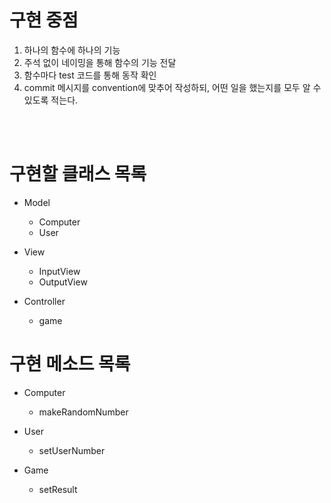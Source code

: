 # 구현 중점

1. 하나의 함수에 하나의 기능
2. 주석 없이 네이밍을 통해 함수의 기능 전달
3. 함수마다 test 코드를 통해 동작 확인
4. commit 메시지를 convention에 맞추어 작성하되, 어떤 일을 했는지를 모두 알 수 있도록 적는다.

<br><br>

# 구현할 클래스 목록

- Model

  - Computer
  - User

- View

  - InputView
  - OutputView

- Controller
  - game

# 구현 메소드 목록

- Computer

  - makeRandomNumber

- User

  - setUserNumber

- Game
  - setResult
